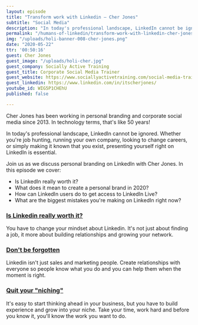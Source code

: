 ```yaml
---
layout: episode
title: "Transform work with Linkedin — Cher Jones"
subtitle: "Social Media"
description: "In today's professional landscape, LinkedIn cannot be ignored. Whether you're job hunting, running your own company, looking to change careers, or simply making it known that you exist, presenting yourself right on LinkedIn is essential."
permalink: "/humans-of-linkedin/transform-work-with-linkedin-cher-jones/"
img: "/uploads/holi-banner-008-cher-jones.png"
date: "2020-05-22"
ttr: '00:50:16'
guest: Cher Jones
guest_image: "/uploads/holi-cher.jpg"
guest_company: Socially Active Training
guest_title: Corporate Social Media Trainer
guest_website: https://www.sociallyactivetraining.com/social-media-training/
guest_linkedin: https://www.linkedin.com/in/itscherjones/
youtube_id: WIG5P1CHEhU 
published: false

---
```


Cher Jones has been working in personal branding and corporate social media since 2013. In technology terms, that's like 50 years! 

In today's professional landscape, LinkedIn cannot be ignored. Whether you're job hunting, running your own company, looking to change careers, or simply making it known that you exist, presenting yourself right on LinkedIn is essential.

Join us as we discuss personal branding on LinkedIn with Cher Jones. In this episode we cover:

- Is LinkedIn really worth it?
- What does it mean to create a personal brand in 2020?
- How can LinkedIn users do to get access to LinkedIn Live?
- What are the biggest mistakes you're making on LinkedIn right now?

### [Is Linkedin really worth it?](https://youtu.be/q5nAohMZNMQ)
You have to change your mindset about Linkedin. It's not just about finding a job, it more about building relationships and growing your network.


### [Don't be forgotten](https://youtu.be/hhwGuxulIuc)
Linkedin isn't just sales and marketing people. Create relationships with everyone so people know what you do and you can help them when the moment is right.


### [Quit your "niching"](https://youtu.be/bBsmJQ6KmAU)
It's easy to start thinking ahead in your business, but you have to build experience and grow into your niche. Take your time, work hard and before you know it, you'll know the work you want to do.
